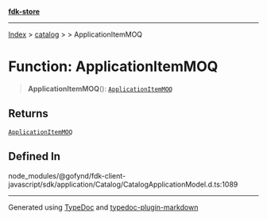 [**fdk-store**](../../../README.md)
***

[Index](../../../API.md) > [catalog](../../README.md) > [<internal>](../README.md) > ApplicationItemMOQ

# Function: ApplicationItemMOQ

> **ApplicationItemMOQ**(): [`ApplicationItemMOQ`](../type-aliases/type-alias.ApplicationItemMOQ.md)

## Returns

[`ApplicationItemMOQ`](../type-aliases/type-alias.ApplicationItemMOQ.md)

## Defined In

node\_modules/@gofynd/fdk-client-javascript/sdk/application/Catalog/CatalogApplicationModel.d.ts:1089

***
Generated using [TypeDoc](https://typedoc.org/) and [typedoc-plugin-markdown](https://www.npmjs.com/package/typedoc-plugin-markdown)

